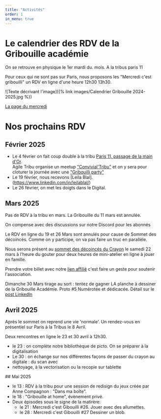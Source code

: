 ```yaml
---
title: "Activités"
order: 1
in_menu: true
---
```

# Le calendrier des RDV de la Gribouille académie

On se retrouve en physique le 1er mardi du. mois. A la tribus paris 11

Pour ceux qui ne sont pas sur Paris, nous proposons les "Mercredi c'est gribouilli" un RDV en ligne d'une heure 12h30 13h30.

![Texte décrivant l'image]({% link images/Calendrier Gribouille 2024-2025.jpg %}) 

[La page du mercredi](https://mercredicestgribouilli.carrd.co/) 

# Nos prochains RDV

## Février 2025

* Le 4 février on fait coup double à la tribu [Paris 11, passage de la main d'Or](https://osm.org/go/0BOfRL2X9g--?layers=C).  
Agile Tribu organise un meetup ["Convivial'Tribu"](https://www.meetup.com/agiletribu/events/305825773/) et on y sera pour cloturer la journée avec une ["Gribouilli party"](https://www.linkedin.com/events/7289581309746728961/comments/)
* Le 19 février, nous recevons [Leila Blal].(https://www.linkedin.com/in/leilablal/)
* Le 26 février, on met les doigts dans le Digital.

## Mars 2025

Pas de RDV à la tribu en mars. La Gribouille du 11 mars est annulée.

On compense avec des discussions sur notre Discord pour les abonnés

Le RDV en ligne du 19 et 26 Mars sont annulés pour cause de Sommet des décoincés. Comme on y
participe, on va pas faire un truc en parallèle. 

Nous serons présent au [sommet des décoincés du Crayon](https://www.decoincesducrayon.com/sommet-2025) le samedi 22 mars à l'heure du gouter pour deux heures de mini-atelier en ligne à jouer en famille.  

Prendre votre billet avec notre [lien affilié](https://www.decoincesducrayon.com/sommet-2025/2hbrx) c'est faire un geste pour soutenir l'association. 

Dimanche 30 Mars tirage au sort : tentez de gagner LA planche à dessiner de la Gribouille Académie. Proto #5
Numérotée et dédicacée. Détail sur le [post LinkedIn](https://www.linkedin.com/posts/jpbonnafous_vous-avez-particip%C3%A9-au-sommet-des-d%C3%A9coinc%C3%A9s-activity-7310952499320913920-iAxv?rcm=ACoAAAZD5CYBMCoDeka2N0V7mU2Zl9h_MwqLkz4)

## Avril 2025

Après le sommet on reprend une vie 'normale'. Un rendez-vous en présentiel sur Paris à la Tribus le 8 Avril.

Deux rencontres en ligne le 23 et 30 avril à 12h30.

* le 23 : on complète notre bibliothèque de picto. On se préparer à la digitalisation
* Le 30 : on échange sur nos différentes façons de passer du crayon au digitale : du scan avec
* nettoyage, à la vectorisation ou la recopie sur tablette

## Mai 2025

* le 13 : RDV à la tribu pour une session de redisign du jeux créée par Anne Compagnon : "Dans ma boîte".
* le 18 : "Gribouille at home", évènement privé.
* Deux épisodes sous le signe de la matirère: 
  * le 21 : Mercredi c'est Gibouilli #26. Jouer avec des allumettes.
  * le 28 : Mercredi c'est Gibouilli #27  Dessiner un blob.
